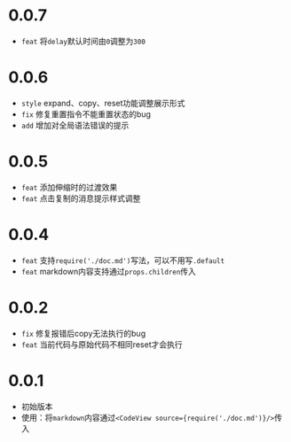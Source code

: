 # 0.0.7
- `feat` 将`delay`默认时间由`0`调整为`300`

# 0.0.6
- `style` expand、copy、reset功能调整展示形式
- `fix` 修复重置指令不能重置状态的bug
- `add` 增加对全局语法错误的提示

# 0.0.5
- `feat` 添加伸缩时的过渡效果
- `feat` 点击复制的消息提示样式调整

# 0.0.4
- `feat` 支持`require('./doc.md')`写法，可以不用写`.default`
- `feat` markdown内容支持通过`props.children`传入
    
# 0.0.2
- `fix` 修复报错后copy无法执行的bug
- `feat` 当前代码与原始代码不相同reset才会执行

# 0.0.1
- 初始版本 
- 使用：将`markdown`内容通过`<CodeView source={require('./doc.md')}/>`传入
    

    
